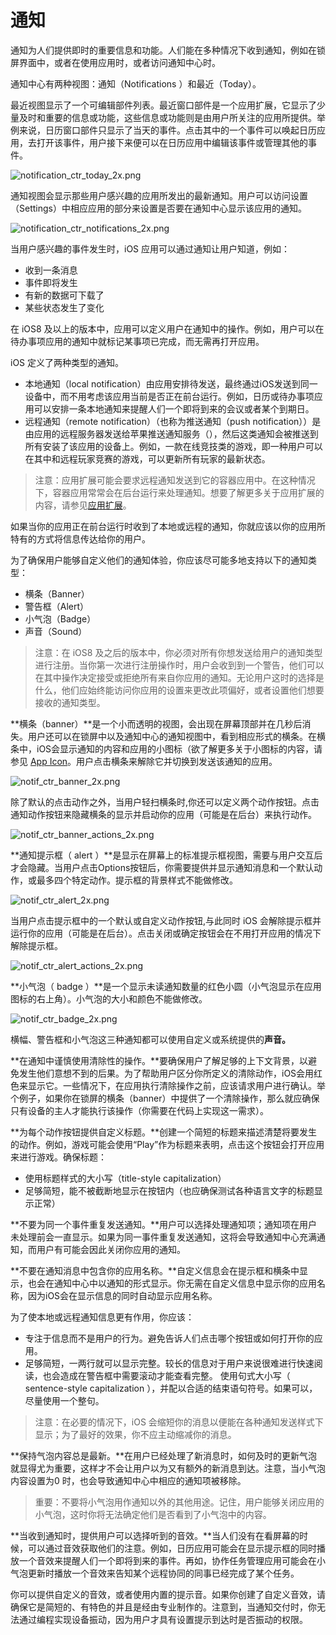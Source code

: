 # 通知

通知为人们提供即时的重要信息和功能。人们能在多种情况下收到通知，例如在锁屏界面中，或者在使用应用时，或者访问通知中心时。

通知中心有两种视图：通知（Notifications ）和最近（Today）。

最近视图显示了一个可编辑部件列表。最近窗口部件是一个应用扩展，它显示了少量及时和重要的信息或功能，这些信息或功能则是由用户所关注的应用所提供。举例来说，日历窗口部件只显示了当天的事件。点击其中的一个事件可以唤起日历应用，去打开该事件，用户接下来便可以在日历应用中编辑该事件或管理其他的事件。

![notification_ctr_today_2x.png](/images/notification_ctr_today_2x.png)

通知视图会显示那些用户感兴趣的应用所发出的最新通知。用户可以访问设置（Settings）中相应应用的部分来设置是否要在通知中心显示该应用的通知。

![notification_ctr_notifications_2x.png](/images/notification_ctr_notifications_2x.png)

当用户感兴趣的事件发生时，iOS 应用可以通过通知让用户知道，例如：

- 收到一条消息
- 事件即将发生
- 有新的数据可下载了
- 某些状态发生了变化

在 iOS8 及以上的版本中，应用可以定义用户在通知中的操作。例如，用户可以在待办事项应用的通知中就标记某事项已完成，而无需再打开应用。

iOS 定义了两种类型的通知。

- 本地通知（local notification）由应用安排待发送，最终通过iOS发送到同一设备中，而不用考虑该应用当前是否正在前台运行。例如，日历或待办事项应用可以安排一条本地通知来提醒人们一个即将到来的会议或者某个到期日。
- 远程通知（remote notification）（也称为推送通知（push notification））是由应用的远程服务器发送给苹果推送通知服务（），然后这类通知会被推送到所有安装了该应用的设备上。例如，一款在线竞技类的游戏，即一种用户可以在其中和远程玩家竞赛的游戏，可以更新所有玩家的最新状态。

>注意：应用扩展可能会要求远程通知发送到它的容器应用中。在这种情况下，容器应用常常会在后台运行来处理通知。想要了解更多关于应用扩展的内容，请参见[应用扩展](app-extensions.md)。

如果当你的应用正在前台运行时收到了本地或远程的通知，你就应该以你的应用所特有的方式将信息传达给你的用户。

为了确保用户能够自定义他们的通知体验，你应该尽可能多地支持以下的通知类型：

- 横条（Banner）
- 警告框（Alert）
- 小气泡（Badge）
- 声音（Sound）

>注意：在 iOS8 及之后的版本中，你必须对所有你想发送给用户的通知类型进行注册。当你第一次进行注册操作时，用户会收到到一个警告，他们可以在其中操作决定接受或拒绝所有来自你应用的通知。无论用户这时的选择是什么，他们应始终能访问你应用的设置来更改此项偏好，或者设置他们想要接收的通知类型。

**横条（banner）**是一个小而透明的视图，会出现在屏幕顶部并在几秒后消失。用户还可以在锁屏中以及通知中心的通知视图中，看到相应形式的横条。在横条中，iOS会显示通知的内容和应用的小图标（欲了解更多关于小图标的内容，请参见 [App Icon](app-icon.md)。用户点击横条来解除它并切换到发送该通知的应用。

![notif_ctr_banner_2x.png](/images/notif_ctr_banner_2x.png)

除了默认的点击动作之外，当用户轻扫横条时,你还可以定义两个动作按钮。点击通知动作按钮来隐藏横条的显示并启动你的应用（可能是在后台）来执行动作。

![notif_ctr_banner_actions_2x.png](/images/notif_ctr_banner_actions_2x.png)

**通知提示框（ alert ）**是显示在屏幕上的标准提示框视图，需要与用户交互后才会隐藏。当用户点击Options按钮后，你需要提供并显示通知消息和一个默认动作，或最多四个特定动作。提示框的背景样式不能做修改。

![notif_ctr_alert_2x.png](/images/notif_ctr_alert_2x.png)

当用户点击提示框中的一个默认或自定义动作按钮,与此同时 iOS 会解除提示框并运行你的应用（可能是在后台）。点击关闭或确定按钮会在不用打开应用的情况下解除提示框。

![notif_ctr_alert_actions_2x.png](/images/notif_ctr_alert_actions_2x.png)

**小气泡（ badge ）**是一个显示未读通知数量的红色小圆（小气泡显示在应用图标的右上角）。小气泡的大小和颜色不能做修改。

![notif_ctr_badge_2x.png](/images/notif_ctr_badge_2x.png)

横幅、警告框和小气泡这三种通知都可以使用自定义或系统提供的**声音。**

**在通知中谨慎使用清除性的操作。**要确保用户了解足够的上下文背景，以避免发生他们意想不到的后果。为了帮助用户区分你所定义的清除动作，iOS会用红色来显示它。一些情况下，在应用执行清除操作之前，应该请求用户进行确认。举个例子，如果你在锁屏的横条（banner）中提供了一个清除操作，那么就应确保只有设备的主人才能执行该操作（你需要在代码上实现这一需求）。

**为每个动作按钮提供自定义标题。**创建一个简短的标题来描述清楚将要发生的动作。例如，游戏可能会使用“Play”作为标题来表明，点击这个按钮会打开应用来进行游戏。确保标题：

- 使用标题样式的大小写（title-style capitalization）
- 足够简短，能不被截断地显示在按钮内（也应确保测试各种语言文字的标题显示正常）

**不要为同一个事件重复发送通知。**用户可以选择处理通知项；通知项在用户未处理前会一直显示。如果为同一事件重复发送通知，这将会导致通知中心充满通知，而用户有可能会因此关闭你应用的通知。

**不要在通知消息中包含你的应用名称。**自定义信息会在提示框和横条中显示，也会在通知中心中以通知的形式显示。你无需在自定义信息中显示你的应用名称，因为iOS会在显示信息的同时自动显示应用名称。

为了使本地或远程通知信息更有作用，你应该：

- 专注于信息而不是用户的行为。避免告诉人们点击哪个按钮或如何打开你的应用。
- 足够简短，一两行就可以显示完整。较长的信息对于用户来说很难进行快速阅读，也会造成在警告框中需要滚动才能查看完整。
使用句式大小写（ sentence-style capitalization ），并配以合适的结束语句符号。如果可以，尽量使用一个整句。

>注意：在必要的情况下，iOS 会缩短你的消息以便能在各种通知发送样式下显示；为了最好的效果，你不应主动缩减你的消息。

**保持气泡内容总是最新。**在用户已经处理了新消息时，如何及时的更新气泡就显得尤为重要，这样才不会让用户以为又有额外的新消息到达。注意，当小气泡内容设置为0 时，也会导致通知中心中相应的通知项被移除。

>重要：不要将小气泡用作通知以外的其他用途。记住，用户能够关闭应用的小气泡，这时你将无法确定他们是否看到了小气泡中的内容。

**当收到通知时，提供用户可以选择听到的音效。**当人们没有在看屏幕的时候，可以通过音效获取他们的注意。例如，日历应用可能会在显示提示框的同时播放一个音效来提醒人们一个即将到来的事件。再如，协作任务管理应用可能会在小气泡更新时播放一个音效来告知某个远程协同的同事已经完成了某个任务。

你可以提供自定义的音效，或者使用内置的提示音。如果你创建了自定义音效，请确保它是简短的、有特色的并且是经由专业制作的。注意到，当通知交付时，你无法通过编程实现设备振动，因为用户才具有设置提示到达时是否振动的权限。





